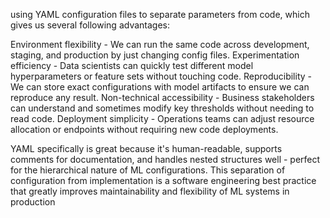 using YAML configuration files to separate parameters from code, which gives us several following advantages:

Environment flexibility - We can run the same code across development, staging, and production by just changing config files.
Experimentation efficiency - Data scientists can quickly test different model hyperparameters or feature sets without touching code.
Reproducibility - We can store exact configurations with model artifacts to ensure we can reproduce any result.
Non-technical accessibility - Business stakeholders can understand and sometimes modify key thresholds without needing to read code.
Deployment simplicity - Operations teams can adjust resource allocation or endpoints without requiring new code deployments.

YAML specifically is great because it's human-readable, supports comments for documentation, and handles nested structures well - perfect for the hierarchical nature of ML configurations.
This separation of configuration from implementation is a software engineering best practice that greatly improves maintainability and flexibility of ML systems in production